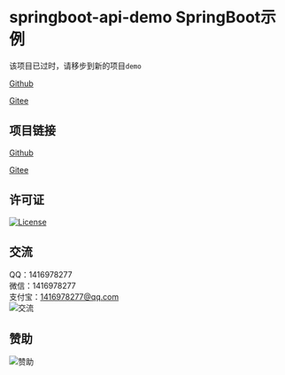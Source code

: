 # springboot-api-demo SpringBoot示例

该项目已过时，请移步到新的项目`demo`

[Github](https://github.com/ALI1416/demo)

[Gitee](https://gitee.com/ALI1416/demo)

## 项目链接
[Github](https://github.com/ALI1416/springboot-api-demo)

[Gitee](https://gitee.com/ALI1416/springboot-api-demo)

## 许可证
[![License](https://img.shields.io/badge/license-BSD-brightgreen)](https://opensource.org/licenses/BSD-3-Clause)

## 交流
QQ：1416978277  
微信：1416978277  
支付宝：1416978277@qq.com  
![交流](https://cdn.jsdelivr.net/gh/ALI1416/ALI1416/image/contact.png)

## 赞助
![赞助](https://cdn.jsdelivr.net/gh/ALI1416/ALI1416/image/donate.png)

